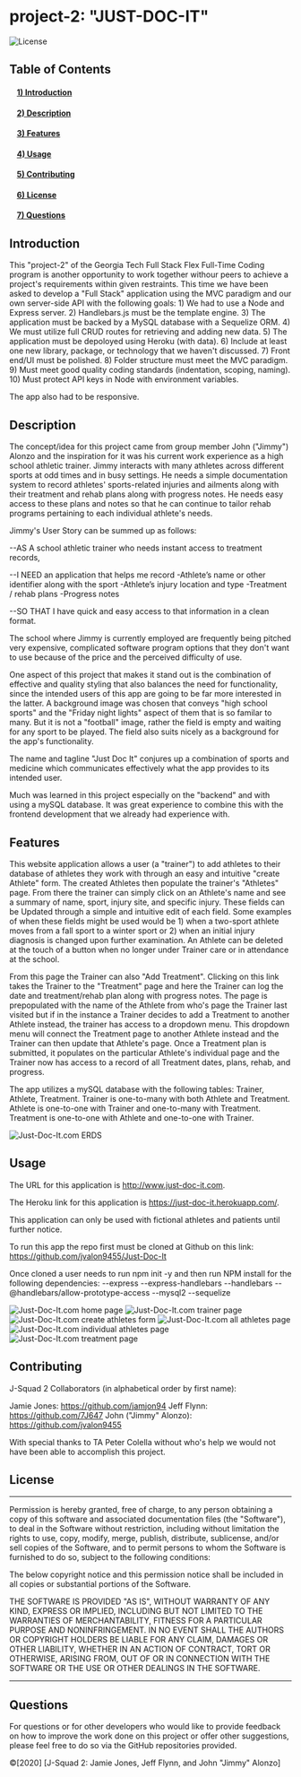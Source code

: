 # project-2:  "JUST-DOC-IT"

![License](https://img.shields.io/badge/license-MIT-green)

## Table of Contents
#### &nbsp;&nbsp;&nbsp;&nbsp;[1)&nbsp;Introduction](#introduction)
#### &nbsp;&nbsp;&nbsp;&nbsp;[2)&nbsp;Description](#description)
#### &nbsp;&nbsp;&nbsp;&nbsp;[3)&nbsp;Features](#features)
#### &nbsp;&nbsp;&nbsp;&nbsp;[4)&nbsp;Usage](#usage)
#### &nbsp;&nbsp;&nbsp;&nbsp;[5)&nbsp;Contributing](#contributing)
#### &nbsp;&nbsp;&nbsp;&nbsp;[6)&nbsp;License](#license)
#### &nbsp;&nbsp;&nbsp;&nbsp;[7)&nbsp;Questions](#questions)   


## Introduction 

This "project-2" of the Georgia Tech Full Stack Flex Full-Time Coding program is another opportunity to work together withour peers to achieve a project's requirements within given restraints.  This time we have been asked to develop a "Full Stack" application using the MVC paradigm and our own server-side API with the following goals:
    1) We had to use a Node and Express server.
    2) Handlebars.js must be the template engine.
    3) The application must be backed by a MySQL database with a Sequelize ORM.
    4) We must utilize full CRUD routes for retrieving and adding new data.
    5) The application must be depoloyed using Heroku (with data).
    6) Include at least one new library, package, or technology that we haven't discussed.
    7) Front end/UI must be polished.
    8) Folder structure must meet the MVC paradigm.
    9) Must meet good quality coding standards (indentation, scoping, naming).
    10) Must protect API keys in Node with environment variables.

The app also had to be responsive.

## Description

The concept/idea for this project came from group member John ("Jimmy") Alonzo and the inspiration for it was his current work experience as a high school athletic trainer.  Jimmy interacts with many athletes across different sports at odd times and in busy settings.  He needs a simple documentation system to record athletes' sports-related injuries and ailments along with their treatment and rehab plans along with progress notes.  He needs easy access to these plans and notes so that he can continue to tailor rehab programs pertaining to each individual athlete's needs.

Jimmy's User Story can be summed up as follows:

--AS A  school athletic trainer who needs instant access to treatment records,

--I NEED an application that helps me record
        -Athlete’s name or other identifier along with the sport
		-Athlete’s injury location and type
		-Treatment / rehab plans
		-Progress notes

--SO THAT I have quick and easy access to that information in a clean format.

The school where Jimmy is currently employed are frequently being pitched very expensive, complicated software program options that they don't want to use because of the price and the perceived difficulty of use.

One aspect of this project that makes it stand out is the combination of effective and quality styling that also balances the need for functionality, since the intended users of this app are going to be far more interested in the latter.  A background image was chosen that conveys "high school sports" and the "Friday night lights" aspect of them that is so familar to many.  But it is not a "football" image, rather the field is empty and waiting for any sport to be played.  The field also suits nicely as a background for the app's functionality.

The name and tagline "Just Doc It" conjures up a combination of sports and medicine which communicates effectively what the app provides to its intended user.

Much was learned in this project especially on the "backend" and with using a mySQL database.  It was great experience to combine this with the frontend development that we already had experience with.


## Features

This website application allows a user (a "trainer") to add athletes to their database of athletes they work with through an easy and intuitive "create Athlete" form.  The created Athletes then populate the trainer's "Athletes" page.  From there the trainer can simply click on an Athlete's name and see a summary of name, sport, injury site, and specific injury.  These fields can be Updated through a simple and intuitive edit of each field.  Some examples of when these fields might be used would be 1) when a two-sport athlete moves from a fall sport to a winter sport or 2) when an initial injury diagnosis is changed upon further examination.  An Athlete can be deleted at the touch of a button when no longer under Trainer care or in attendance at the school.

From this page the Trainer can also "Add Treatment".  Clicking on this link takes the Trainer to the "Treatment" page and here the Trainer can log the date and treatment/rehab plan along with progress notes.  The page is prepopulated with the name of the Athlete from who's page the Trainer last visited but if in the instance a Trainer decides to add a Treatment to another Athlete instead, the trainer has access to a dropdown menu.  This dropdown menu will connect the Treatment page to another Athlete instead and the Trainer can then update that Athlete's page.  Once a Treatment plan is submitted, it populates on the particular Athlete's individual page and the Trainer now has access to a record of all Treatment dates, plans, rehab, and progress.

The app utilizes a mySQL database with the following tables:  Trainer, Athlete, Treatment.  Trainer is one-to-many with both Athlete and Treatment.  Athlete is one-to-one with Trainer and one-to-many with Treatment.  Treatment is one-to-one with Athlete and one-to-one with Trainer.

<img src ="./public/assets/image/readMe/erds.png" alt= "Just-Doc-It.com ERDS">


## Usage

The URL for this application is http://www.just-doc-it.com.

The Heroku link for this application is https://just-doc-it.herokuapp.com/.

This application can only be used with fictional athletes and patients until further notice.

To run this app the repo first must be cloned at Github on this link:  https://github.com/jvalon9455/Just-Doc-It

Once cloned a user needs to run npm init -y and then run NPM install for the following dependencies:
--express
--express-handlebars
--handlebars
--@handlebars/allow-prototype-access
--mysql2
--sequelize

<img src ="./public/assets/image/readMe/image1.png" alt= "Just-Doc-It.com home page">
<img src ="./public/assets/image/readMe/image2.png" alt= "Just-Doc-It.com trainer page">
<img src ="./public/assets/image/readMe/image3.png" alt= "Just-Doc-It.com create athletes form">
<img src ="./public/assets/image/readMe/image4.png" alt= "Just-Doc-It.com all athletes page">
<img src ="./public/assets/image/readMe/image5.png" alt= "Just-Doc-It.com individual athletes page">
<img src ="./public/assets/image/readMe/image6.png" alt= "Just-Doc-It.com treatment page">


## Contributing

J-Squad 2 Collaborators (in alphabetical order by first name):

Jamie Jones: https://github.com/jamjon94
Jeff Flynn: https://github.com/7J647
John ("Jimmy" Alonzo): https://github.com/jvalon9455

With special thanks to TA Peter Colella without who's help we would not have been able to accomplish this project.


## License

---

Permission is hereby granted, free of charge, to any person obtaining a copy
of this software and associated documentation files (the "Software"), to deal
in the Software without restriction, including without limitation the rights
to use, copy, modify, merge, publish, distribute, sublicense, and/or sell
copies of the Software, and to permit persons to whom the Software is
furnished to do so, subject to the following conditions:

The below copyright notice and this permission notice shall be included in all
copies or substantial portions of the Software.

THE SOFTWARE IS PROVIDED "AS IS", WITHOUT WARRANTY OF ANY KIND, EXPRESS OR
IMPLIED, INCLUDING BUT NOT LIMITED TO THE WARRANTIES OF MERCHANTABILITY,
FITNESS FOR A PARTICULAR PURPOSE AND NONINFRINGEMENT. IN NO EVENT SHALL THE
AUTHORS OR COPYRIGHT HOLDERS BE LIABLE FOR ANY CLAIM, DAMAGES OR OTHER
LIABILITY, WHETHER IN AN ACTION OF CONTRACT, TORT OR OTHERWISE, ARISING FROM,
OUT OF OR IN CONNECTION WITH THE SOFTWARE OR THE USE OR OTHER DEALINGS IN THE
SOFTWARE.

---

## Questions

For questions or for other developers who would like to provide feedback on how to improve the work done on this project or offer other suggestions, please feel free to do so via the GitHub repositories provided.

&copy;[2020] [J-Squad 2:  Jamie Jones, Jeff Flynn, and John "Jimmy" Alonzo]